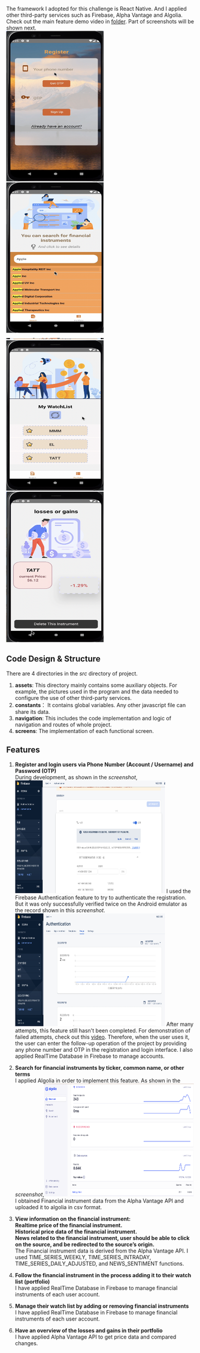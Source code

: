 The framework I adopted for this challenge is React Native. And I applied other third-party services such as Firebase, Alpha Vantage and Algolia. Check out the main feature demo video in [folder](https://github.com/XuetingWu46/S8/blob/main/User%20Manual.md). Part of screenshots will be shown next.<br>
<img src="https://github.com/XuetingWu46/S8/blob/main/document/screenshot1.png" width="260" height="400"> 
<img src="https://github.com/XuetingWu46/S8/blob/main/document/screenshot2.png" width="260" height="400"> <img src="https://github.com/XuetingWu46/S8/blob/main/document/screenshot3.png" width="260" height="3 400">
<img src="https://github.com/XuetingWu46/S8/blob/main/document/screenshot4.png" width="260" height="400"> 
<img src="https://github.com/XuetingWu46/S8/blob/main/document/screenshot5.png" width="260" height="400">  


## Code Design & Structure
There are 4 directories in the _src_ directory of project.   <br>
1. **assets**: This directory mainly contains some auxiliary objects. For example, the pictures used in the program and the data needed to configure the use of other third-party services.<br> 
2. **constants**： It contains global variables. Any other javascript file can share its data.<br> 
3. **navigation**: This includes the code implementation and logic of navigation and routes of whole project. <br> 
4. **screens**: The implementation of each functional screen.

## Features
1. **Register and login users via Phone Number (Account / Username) and Password (OTP)**
<br>During development, as shown in the _screenshot_,<img src="https://github.com/XuetingWu46/S8/blob/main/document/firebase_auth1.png" width="400" height="300"> I used the Firebase Authentication feature to try to authenticate the registration. But it was only successfully verified twice on the Android emulator as the record shown in this _screenshot_.<img src="https://github.com/XuetingWu46/S8/blob/main/document/firebase_auth2.png" width="400" height="300"> After many attempts, this feature still hasn't been completed. For demonstration of failed attempts, check out this [video](https://github.com/XuetingWu46/S8/blob/main/document/loading_error.mp4). Therefore, when the user uses it, the user can enter the follow-up operation of the project by providing any phone number and OTP in the registration and login interface. I also applied RealTime Database in Firebase to manage accounts. <br>
2. **Search for financial instruments by ticker, common name, or other terms**
<br>I applied Algolia in order to implement this feature. As shown in the _screenshot_,<img src="https://github.com/XuetingWu46/S8/blob/main/document/algolia.png" width="400" height="300"> I obtained Financial instrument data from the Alpha Vantage API and uploaded it to algolia in csv format.
 
3. **View information on the financial instrument:<br>
Realtime price of the financial instrument.<br>
Historical price data of the financial instrument.<br> News related to the financial instrument, user should be able to click on the source, and be redirected to the source’s origin.**
<br> The Financial instrument data is derived from the Alpha Vantage API. I used TIME_SERIES_WEEKLY, TIME_SERIES_INTRADAY, TIME_SERIES_DAILY_ADJUSTED, and NEWS_SENTIMENT functions.

4. **Follow the financial instrument in the process adding it to their watch list (portfolio)**
<br> I have applied RealTime Database in Firebase to manage financial instruments of each user account. 

5. **Manage their watch list by adding or removing financial instruments**
<br> I have applied RealTime Database in Firebase to manage financial instruments of each user account. 

6. **Have an overview of the losses and gains in their portfolio**
<br> I have applied Alpha Vantage API to get price data and compared changes. 

